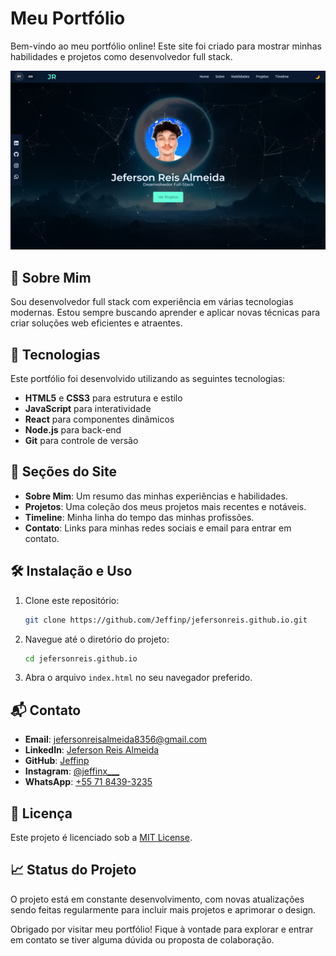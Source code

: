 # Meu Portfólio

Bem-vindo ao meu portfólio online! Este site foi criado para mostrar minhas habilidades e projetos como desenvolvedor full stack.

![Screenshot do Site](https://github.com/Jeffinp/jefersonreis.github.io/blob/main/src/image/site.png)

## 🚀 Sobre Mim

Sou desenvolvedor full stack com experiência em várias tecnologias modernas. Estou sempre buscando aprender e aplicar novas técnicas para criar soluções web eficientes e atraentes.

## 🌟 Tecnologias

Este portfólio foi desenvolvido utilizando as seguintes tecnologias:

- **HTML5** e **CSS3** para estrutura e estilo
- **JavaScript** para interatividade
- **React** para componentes dinâmicos
- **Node.js** para back-end
- **Git** para controle de versão

## 📂 Seções do Site

- **Sobre Mim**: Um resumo das minhas experiências e habilidades.
- **Projetos**: Uma coleção dos meus projetos mais recentes e notáveis.
- **Timeline**: Minha linha do tempo das minhas profissões.
- **Contato**: Links para minhas redes sociais e email para entrar em contato.


## 🛠️ Instalação e Uso

1. Clone este repositório:

   ```bash
   git clone https://github.com/Jeffinp/jefersonreis.github.io.git
   ```

2. Navegue até o diretório do projeto:

   ```bash
   cd jefersonreis.github.io
   ```

3. Abra o arquivo `index.html` no seu navegador preferido.

## 📬 Contato

- **Email**: [jefersonreisalmeida8356@gmail.com](mailto:jefersonreisalmeida8356@gmail.com)
- **LinkedIn**: [Jeferson Reis Almeida](https://www.linkedin.com/in/jeferson-reis-877a942b7/)
- **GitHub**: [Jeffinp](https://github.com/Jeffinp)
- **Instagram**: [@jeffinx___](https://www.instagram.com/jeffinx___/)
- **WhatsApp**: [+55 71 8439-3235](https://wa.me/557184393235)

## 📝 Licença

Este projeto é licenciado sob a [MIT License](LICENSE).

## 📈 Status do Projeto

O projeto está em constante desenvolvimento, com novas atualizações sendo feitas regularmente para incluir mais projetos e aprimorar o design.

Obrigado por visitar meu portfólio! Fique à vontade para explorar e entrar em contato se tiver alguma dúvida ou proposta de colaboração.
